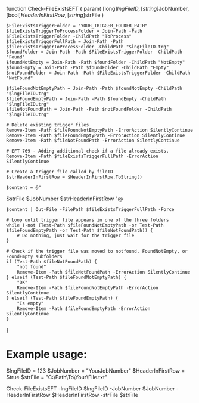 function Check-FileExistsEFT {
    param(
        [long]$lngFileID,
        [string]$JobNumber,
        [bool]$HeaderInFirstRow,
        [string]$strFile
    )

    $FileExistsTriggerFolder = "YOUR_TRIGGER_FOLDER_PATH"
    $fileExistsTriggerToProcessFolder = Join-Path -Path $FileExistsTriggerFolder -ChildPath "ToProcess"
    $fileExistsTriggerFullPath = Join-Path -Path $fileExistsTriggerToProcessFolder -ChildPath "$lngFileID.trg"
    $foundFolder = Join-Path -Path $FileExistsTriggerFolder -ChildPath "Found"
    $foundNotEmpty = Join-Path -Path $foundFolder -ChildPath "NotEmpty"
    $foundEmpty = Join-Path -Path $foundFolder -ChildPath "Empty"
    $notFoundFolder = Join-Path -Path $FileExistsTriggerFolder -ChildPath "NotFound"
    
    $fileFoundNotEmptyPath = Join-Path -Path $foundNotEmpty -ChildPath "$lngFileID.trg"
    $fileFoundEmptyPath = Join-Path -Path $foundEmpty -ChildPath "$lngFileID.trg"
    $fileNotFoundPath = Join-Path -Path $notFoundFolder -ChildPath "$lngFileID.trg"

    # Delete existing trigger files
    Remove-Item -Path $fileFoundNotEmptyPath -ErrorAction SilentlyContinue
    Remove-Item -Path $fileFoundEmptyPath -ErrorAction SilentlyContinue
    Remove-Item -Path $fileNotFoundPath -ErrorAction SilentlyContinue

    # EFT 769 - Adding additional check if a file already exists.
    Remove-Item -Path $fileExistsTriggerFullPath -ErrorAction SilentlyContinue

    # Create a trigger file called by fileID
    $strHeaderInFirstRow = $HeaderInFirstRow.ToString()

    $content = @"
$strFile
$JobNumber
$strHeaderInFirstRow
"@

    $content | Out-File -FilePath $fileExistsTriggerFullPath -Force

    # Loop until trigger file appears in one of the three folders
    while (-not (Test-Path $fileFoundNotEmptyPath -or Test-Path $fileFoundEmptyPath -or Test-Path $fileNotFoundPath)) {
        # Do nothing, just wait for the trigger file
    }

    # Check if the trigger file was moved to notfound, FoundNotEmpty, or FoundEmpty subfolders
    if (Test-Path $fileNotFoundPath) {
        "not found"
        Remove-Item -Path $fileNotFoundPath -ErrorAction SilentlyContinue
    } elseif (Test-Path $fileFoundNotEmptyPath) {
        "OK"
        Remove-Item -Path $fileFoundNotEmptyPath -ErrorAction SilentlyContinue
    } elseif (Test-Path $fileFoundEmptyPath) {
        "Is empty"
        Remove-Item -Path $fileFoundEmptyPath -ErrorAction SilentlyContinue
    }
}

# Example usage:
$lngFileID = 123
$JobNumber = "YourJobNumber"
$HeaderInFirstRow = $true
$strFile = "C:\Path\To\Your\File.txt"

Check-FileExistsEFT -lngFileID $lngFileID -JobNumber $JobNumber -HeaderInFirstRow $HeaderInFirstRow -strFile $strFile
